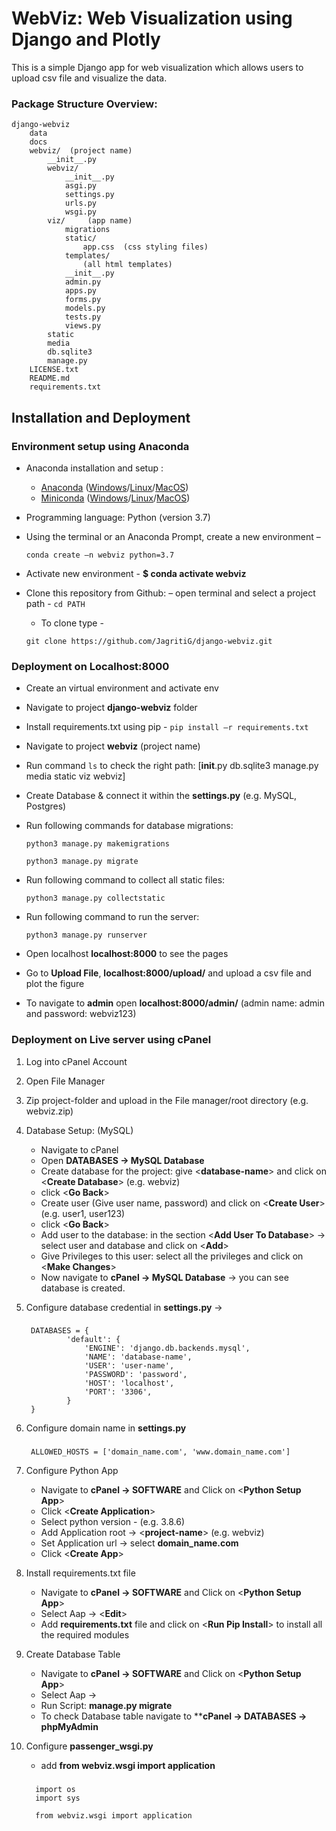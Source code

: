 # WebViz: Web Visualization using Django and Plotly
This is a simple Django app for web visualization which allows users to upload csv file and visualize the data. 

### Package Structure Overview:
    django-webviz
        data
        docs
        webviz/  (project name)
            __init__.py
            webviz/
                __init__.py
                asgi.py
                settings.py
                urls.py
                wsgi.py
            viz/     (app name)
                migrations
                static/
                    app.css  (css styling files)
                templates/
                    (all html templates)
                __init__.py
                admin.py
                apps.py
                forms.py
                models.py
                tests.py
                views.py               
            static
            media
            db.sqlite3
            manage.py
        LICENSE.txt
        README.md
        requirements.txt    

## Installation and Deployment

### Environment setup using Anaconda
- Anaconda installation and setup :
    - [Anaconda](https://docs.anaconda.com/anaconda/navigator/install/) ([Windows](https://docs.anaconda.com/anaconda/install/windows/)/[Linux](https://docs.anaconda.com/anaconda/install/linux/)/[MacOS](https://docs.anaconda.com/anaconda/install/mac-os/))
    - [Miniconda](https://docs.conda.io/en/latest/miniconda.html) ([Windows](https://docs.conda.io/en/latest/miniconda.html#windows-installers)/[Linux](https://docs.conda.io/en/latest/miniconda.html#linux-installers)/[MacOS](https://docs.conda.io/en/latest/miniconda.html#macosx-installers))
- Programming language: Python (version 3.7)
- Using the terminal or an Anaconda Prompt, create a new environment – 

    ``conda create –n webviz python=3.7``
- Activate new environment - **$ conda activate webviz**
- Clone this repository from Github:
    – open terminal and select a project path - ``cd PATH``
    - To clone type - 
    
    ``git clone https://github.com/JagritiG/django-webviz.git``

        
### Deployment on Localhost:8000
- Create an virtual environment and activate env
- Navigate to project **django-webviz** folder
- Install requirements.txt  using pip - ``pip install –r requirements.txt``
- Navigate to project **webviz**  (project name)
- Run command `ls` to check the right path: 
[__init__.py  db.sqlite3  manage.py  media  static  viz  webviz]
- Create Database & connect it within the **settings.py** (e.g. MySQL, Postgres)
- Run following commands for database migrations:
     
     ``python3 manage.py makemigrations``
     
     ``python3 manage.py migrate``
- Run following command to collect all static files:
    
    ``python3 manage.py collectstatic``
- Run following command to run the server:
    
    ``python3 manage.py runserver``
    
- Open localhost **localhost:8000** to see the pages
- Go to **Upload File**, **localhost:8000/upload/** and upload a csv file and plot the figure
- To navigate to **admin** open **localhost:8000/admin/** 
(admin name: admin and password: webviz123)

### Deployment on Live server using cPanel
1. Log into cPanel Account 
2. Open File Manager
3. Zip project-folder and upload in the File manager/root directory (e.g. webviz.zip)
4. Database Setup: (MySQL)
    - Navigate to cPanel 
    - Open **DATABASES -> MySQL Database**
    - Create database for the project: give <**database-name**> and click on <**Create Database**> (e.g. webviz)
    - click <**Go Back**>
    - Create user (Give user name, password) and click on <**Create User**> (e.g. user1, user123)
    - click <**Go Back**>
    - Add user to the database: in the section <**Add User To Database**> -> 
    select user and database and click on <**Add**>
    - Give Privileges to this user: select all the privileges and click on <**Make Changes**>
    - Now navigate to **cPanel -> MySQL Database** -> you can see database is created.

5. Configure database credential in **settings.py** -> 
    ###
        DATABASES = {
                'default': {
                    'ENGINE': 'django.db.backends.mysql', 
                    'NAME': 'database-name',
                    'USER': 'user-name',
                    'PASSWORD': 'password',
                    'HOST': 'localhost', 
                    'PORT': '3306',
                }
        }
    
6. Configure domain name in **settings.py**
    ###
        ALLOWED_HOSTS = ['domain_name.com', 'www.domain_name.com']

7. Configure Python App 
    - Navigate to **cPanel -> SOFTWARE** and Click on <**Python Setup App**>
    - Click <**Create Application**>
    - Select python version - (e.g. 3.8.6)
    - Add Application root -> <**project-name**> (e.g. webviz)
    - Set Application url -> select **domain_name.com**
    - Click <**Create App**> 
    
8. Install requirements.txt file
    - Navigate to **cPanel -> SOFTWARE** and Click on <**Python Setup App**>
    - Select Aap -> <**Edit**>
    - Add **requirements.txt** file and click on <**Run Pip Install**> to install all the required modules

9. Create Database Table
    - Navigate to **cPanel -> SOFTWARE** and Click on <**Python Setup App**>
    - Select Aap -> <Edit>
    - Run Script: **manage.py migrate**
    - To check Database table navigate to ****cPanel -> DATABASES -> phpMyAdmin**

10. Configure **passenger_wsgi.py**
    - add **from webviz.wsgi import application**
    ###
          import os
          import sys
          
          from webviz.wsgi import application



